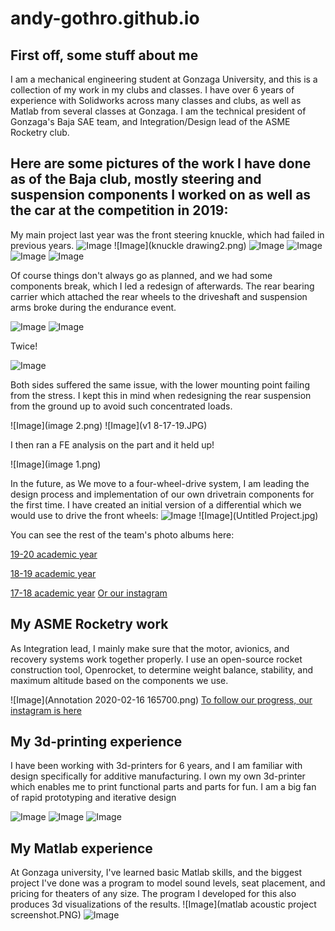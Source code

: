 # andy-gothro.github.io
## First off, some stuff about me

I am a mechanical engineering student at Gonzaga University, and this is a collection of my work in my clubs and classes. I have over 6 years of experience with Solidworks across many classes and clubs, as well as Matlab from several classes at Gonzaga. I am the technical president of Gonzaga's Baja SAE team, and Integration/Design lead of the ASME Rocketry club.

## Here are some pictures of the work I have done as of the Baja club, mostly steering and suspension components I worked on as well as the car at the competition in 2019:

My main project last year was the front steering knuckle, which had failed in previous years.
![Image](Picture2.png)
![Image](knuckle drawing2.png)
![Image](Picture1.png)
![Image](IMG_20190223_165628.jpg)
![Image](00100dPORTRAIT_00100_BURST20190223162212570_COVER.jpg)
![Image](IMG_3094.JPG)

Of course things don't always go as planned, and we had some components break, which I led a redesign of afterwards.
The rear bearing carrier which attached the rear wheels to the driveshaft and suspension arms broke during the endurance event.

![Image](20190519_101742.jpg)
![Image](IMG_20190519_102107.jpg)

Twice!

![Image](IMG_20190519_131546.jpg)

Both sides suffered the same issue, with the lower mounting point failing from the stress. I kept this in mind when redesigning the rear suspension from the ground up to avoid such concentrated loads.

![Image](image 2.png)
![Image](v1 8-17-19.JPG)

I then ran a FE analysis on the part and it held up!

![Image](image 1.png)

In the future, as We move to a four-wheel-drive system, I am leading the design process and implementation of our own drivetrain components for the first time. I have created an initial version of a differential which we would use to drive the front wheels:
![Image](Untitled6.JPG)
![Image](Untitled Project.jpg)

You can see the rest of the team's photo albums here:

[19-20 academic year](https://photos.app.goo.gl/GVKg7iayb1dhtsLK7)

[18-19 academic year](https://photos.app.goo.gl/v7NS6NghzjfBwRsY9)

[17-18 academic year](https://photos.app.goo.gl/PrlAercuPOIZDoWB3)
[Or our instagram](https://www.instagram.com/gubajasae/)

## My ASME Rocketry work

As Integration lead, I mainly make sure that the motor, avionics, and recovery systems work together properly. I use an open-source rocket construction tool, Openrocket, to determine weight balance, stability, and maximum altitude based on the components we use. 

![Image](Annotation 2020-02-16 165700.png)
[To follow our progress, our instagram is here](https://www.instagram.com/gonzagarocketry/)

## My 3d-printing experience

I have been working with 3d-printers for 6 years, and I am familiar with design specifically for additive manufacturing. I own my own 3d-printer which enables me to print functional parts and parts for fun. I am a big fan of rapid prototyping and iterative design

![Image](IMG_20190621_174026.jpg)
![Image](IMG_20190223_151350.jpg)
![Image](IMG_20190414_145545_423.jpg)

## My Matlab experience

At Gonzaga university, I've learned basic Matlab skills, and the biggest project I've done was a program to model sound levels, seat placement, and pricing for theaters of any size. The program I developed for this also produces 3d visualizations of the results.
![Image](matlab acoustic project screenshot.PNG)
![Image](giphy.gif)

